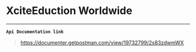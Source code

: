 # XciteEduction Worldwide

---

**`Api Documentation link `** 

> https://documenter.getpostman.com/view/19732799/2s83zdwmWX

